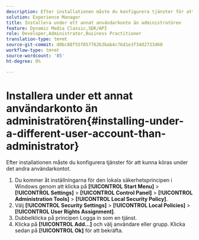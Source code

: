 ```yaml
---
description: Efter installationen måste du konfigurera tjänster för att kunna köras under det andra användarkontot.
solution: Experience Manager
title: Installera under ett annat användarkonto än administratören
feature: Dynamic Media Classic,SDK/API
role: Developer,Administrator,Business Practitioner
translation-type: tm+mt
source-git-commit: d0bc88f55f857762b3bab4c76d1e3f3dd2733d60
workflow-type: tm+mt
source-wordcount: '85'
ht-degree: 0%

---
```



# Installera under ett annat användarkonto än administratören{#installing-under-a-different-user-account-than-administrator}

Efter installationen måste du konfigurera tjänster för att kunna köras under det andra användarkontot.

1. Du kommer åt inställningarna för den lokala säkerhetsprincipen i Windows genom att klicka på **[!UICONTROL Start Menu]** > **[!UICONTROL Settings]** > **[!UICONTROL Control Panel]** > **[!UICONTROL Administration Tools]** > **[!UICONTROL Local Security Policy]**.
1. Välj **[!UICONTROL Security Settings]** > **[!UICONTROL Local Policies]** > **[!UICONTROL User Rights Assignment]**.
1. Dubbelklicka på principen Logga in som en tjänst.
1. Klicka på **[!UICONTROL Add…]** och välj användare eller grupp. Klicka sedan på **[!UICONTROL Ok]** för att bekräfta.
